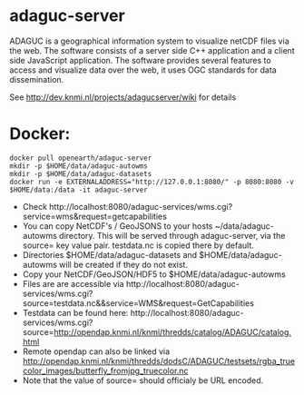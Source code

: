 # adaguc-server
ADAGUC is a geographical information system to visualize netCDF files via the web. The software consists of a server side C++ application and a client side JavaScript application. The software provides several features to access and visualize data over the web, it uses OGC standards for data dissemination.

See http://dev.knmi.nl/projects/adagucserver/wiki for details

# Docker:
```
docker pull openearth/adaguc-server
mkdir -p $HOME/data/adaguc-autowms
mkdir -p $HOME/data/adaguc-datasets
docker run -e EXTERNALADDRESS="http://127.0.0.1:8080/" -p 8080:8080 -v $HOME/data:/data -it adaguc-server 

```
* Check http://localhost:8080/adaguc-services/wms.cgi?service=wms&request=getcapabilities
* You can copy NetCDF's / GeoJSONS to your hosts ~/data/adaguc-autowms directory. This will be served through adaguc-server, via the source=<filename> key value pair. testdata.nc is copied there by default. 
* Directories $HOME/data/adaguc-datasets and $HOME/data/adaguc-autowms will be created if they do not exist.
* Copy your NetCDF/GeoJSON/HDF5 to $HOME/data/adaguc-autowms
* Files are are accessible via http://localhost:8080/adaguc-services/wms.cgi?source=testdata.nc&&service=WMS&request=GetCapabilities
* Testdata can be found here: http://localhost:8080/adaguc-services/wms.cgi?source=http://opendap.knmi.nl/knmi/thredds/catalog/ADAGUC/catalog.html
* Remote opendap can also be linked via http://opendap.knmi.nl/knmi/thredds/dodsC/ADAGUC/testsets/rgba_truecolor_images/butterfly_fromjpg_truecolor.nc
* Note that the value of source=<value> should officialy be URL encoded.
